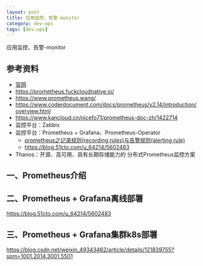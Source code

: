 ```yaml
---
layout: post
title: 应用监控、告警-monitor
category: dev-ops
tags: [dev-ops]
---
```


应用监控、告警-monitor

## 参考资料
- [官网](https://prometheus.io/docs/introduction/overview/)
- https://prometheus.fuckcloudnative.io/
- https://www.prometheus.wang/
- https://www.coderdocument.com/docs/prometheus/v2.14/introduction/overview.html
- https://www.kancloud.cn/nicefo71/prometheus-doc-zh/1422714
- 监控平台：Zabbix
- 监控平台：Prometheus + Grafana、Prometheus-Operator
  - [prometheus之记录规则(recording rules)与告警规则(alerting rule)](https://luanpeng.blog.csdn.net/article/details/82730704)
  - https://blog.51cto.com/u_64214/5602483
- Thanos：开源、高可用、具有长期存储能力的 分布式Prometheus监控方案

## 一、Prometheus介绍

## 二、Prometheus + Grafana离线部署
https://blog.51cto.com/u_64214/5602483

## 三、Prometheus + Grafana集群k8s部署
https://blog.csdn.net/weixin_49343462/article/details/121839755?spm=1001.2014.3001.5501
